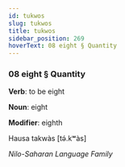 ```yaml
---
id: tukwos
slug: tukwos
title: tukwos
sidebar_position: 269
hoverText: 08 eight § Quantity
---
```


### 08 eight § Quantity

**Verb**: to be eight

**Noun**: eight

**Modifier**: eighth

Hausa takwàs [tə́.kʷàs]

*Nilo-Saharan Language Family*